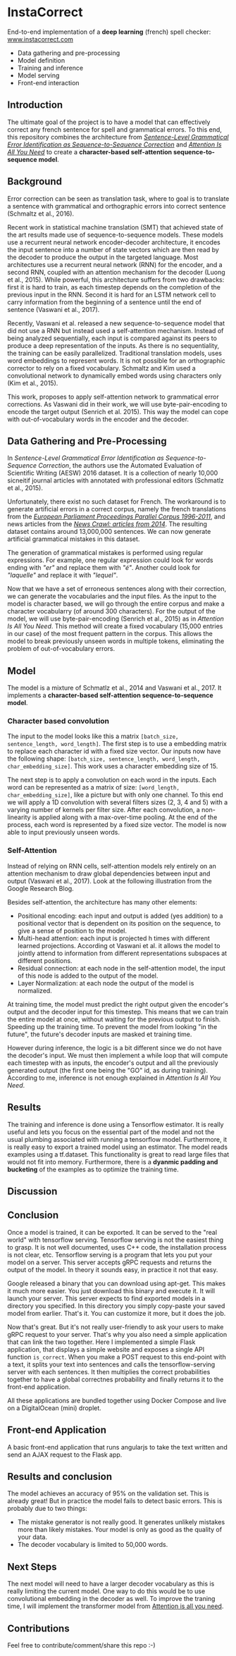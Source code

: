 # InstaCorrect
End-to-end implementation of a **deep learning** (french) spell checker: www.instacorrect.com
* Data gathering and pre-processing
* Model definition
* Training and inference
* Model serving
* Front-end interaction


## Introduction
The ultimate goal of the project is to have a model that can effectively correct any french sentence for spell and grammatical errors. To this end, this repository combines the architecture from [*Sentence-Level Grammatical Error Identification as Sequence-to-Sequence Correction*](https://arxiv.org/abs/1604.04677) and [*Attention Is All You Need*](https://arxiv.org/abs/1706.03762) to create a **character-based self-attention sequence-to-sequence model**. 

## Background
Error correction can be seen as translation task, where to goal is to translate a sentence with grammatical and orthographic errors into correct sentence (Schmaltz et al., 2016).

Recent work in statistical machine translation (SMT) that achieved state of the art results made use of sequence-to-sequence models. These models use a recurrent neural network encoder-decoder architecture, it encodes the input sentence into a number of state vectors which are then read by the decoder to produce the output in the targeted language. Most architectures use a recurrent neural network (RNN) for the encoder, and a second RNN, coupled with an attention mechanism for the decoder (Luong et al., 2015). While powerful, this architecture suffers from two drawbacks: first it is hard to train, as each timestep depends on the completion of the previous input in the RNN. Second it is hard for an LSTM network cell to carry information from the beginning of a sentence until the end of sentence (Vaswani et al., 2017).

Recently, Vaswani et al. released a new sequence-to-sequence model that did not use a RNN but instead used a self-attention mechanism. Instead of being analyzed sequentially, each input is compared against its peers to produce a deep representation of the inputs. As there is no sequentiality, the training can be easily parallelized. 
Traditional translation models, uses word embeddings to represent words. It is not possible for an orthographic corrector to rely on a fixed vocabulary. Schmaltz and Kim used a convolutional network to dynamically embed words using characters only (Kim et al., 2015). 

This work, proposes to apply self-attention network to grammatical error corrections. As Vaswani did in their work, we will use byte-pair-encoding to encode the target output (Senrich et al. 2015). This way the model can cope with out-of-vocabulary words in the encoder and the decoder.


## Data Gathering and Pre-Processing
In *Sentence-Level Grammatical Error Identification as Sequence-to-Sequence Correction*, the authors use the Automated Evaluation of Scientific Writing (AESW) 2016 dataset. It is a collection of nearly 10,000 sicneitif journal articles with annotated with professional editors (Schmatlz et al., 2015). 

Unfortunately, there exist no such dataset for French. The workaround is to generate artificial errors in a correct corpus, namely the french translations from the [*European Parliament Proceedings Parallel Corpus 1996-2011*](http://www.statmt.org/europarl/), and news articles from the [*News Crawl: articles from 2014*](http://www.statmt.org/wmt15/translation-task.html). The resulting dataset contains around 13,000,000 sentences.
We can now generate artificial grammatical mistakes in this dataset.

The generation of grammatical mistakes is performed using regular expressions. For example, one regular expression could look for words ending with *"er"* and replace them with *"é"*. Another could look for *"laquelle"* and replace it with *"lequel"*. 

Now that we have a set of erroneous sentences along with their correction, we can generate the vocabularies and the input files. As the input to the model is character based, we will go through the entire corpus and make a character vocabularry (of around 300 characters). For the output of the model, we will use byte-pair-encoding (Senrich et al., 2015) as in *Attention Is All You Need*. This method will create a fixed vocabulary (15,000 entries in our case) of the most frequent pattern in the corpus. This allows the model to break previously unseen words in multiple tokens, eliminating the problem of out-of-vocabulary errors. 


## Model
The model is a mixture of Schmatlz et al., 2014 and Vaswani et al., 2017. It implements a **character-based self-attention sequence-to-sequence model**. 

### Character based convolution
The input to the model looks like this a matrix `[batch_size, sentence_length, word_length]`. The first step is to use a embedding matrix to replace each character id with a fixed size vector. Our inputs now have the following shape: `[batch_size, sentence_length, word_length, char_embedding_size]`. This work uses a character embedding size of 15. 

The next step is to apply a convolution on each word in the inputs. Each word can be represented as a matrix of size: `[word_length, char_embedding_size]`, like a picture but with only one channel. To this end we will apply a 1D convolution with several filters sizes (2, 3, 4 and 5) with a varying number of kernels per filter size. After each convolution, a non-linearity is applied along with a max-over-time pooling. 
At the end of the process, each word is represented by a fixed size vector. The model is now able to input previously unseen words. 

<insert picture from Kim here>
   
### Self-Attention
Instead of relying on RNN cells, self-attention models rely entirely on an attention mechanism to draw global dependencies between input and output (Vaswani et al., 2017). Look at the following illustration from the Google Research Blog. 

<insert picture from Google Research>
   
Besides self-attention, the architecture has many other elements:
- Positional encoding: each input and output is added (yes addition) to a positional vector that is dependent on its position on the sequence, to give a sense of position to the model.
- Multi-head attention: each input is projected h times with different learned projections. According ot Vaswani et al. it allows the model to jointly attend to information from different representations subspaces at different positions.
- Residual connection: at each node in the self-attention model, the input of this node is added to the output of the model. 
- Layer Normalization: at each node the output of the model is normalized.

<insert pictures from self-attention model>

At training time, the model must predict the right output given the encoder's output and the decoder input for this timestep.
This means that we can train the entire model at once, without waiting for the previous output to finish. Speeding up the training time. To prevent the model from looking "in the future", the future's decoder inputs are masked et training time.

However during inference, the logic is a bit different since we do not have the decoder's input. We must then implement a while loop that will compute each timestep with as inputs, the encoder's output and all the previously generated output (the first one being the "GO" id, as during training). According to me, inference is not enough explained in *Attention Is All You Need*.

## Results
The training and inference is done using a Tensorflow estimator. It is really useful and lets you focus on the essential part of the model and not the usual plumbing associated with running a tensorflow model. Furthermore, it is really easy to export a trained model using an estimator. The model reads examples using a tf.dataset. This functionality is great to read large files that would not fit into memory. Furthermore, there is a **dyanmic padding and bucketing** of the examples as to optimize the training time.

## Discussion

## Conclusion
Once a model is trained, it can be exported. It can be served to the "real world" with tensorflow serving. Tensorflow serving is not the easiest thing to grasp. It is not well documented, uses C++ code, the installation process is not clear, etc. Tensorflow serving is a program that lets you put your model on a server. This server accepts gRPC requests and returns the output of the model. In theory it sounds easy, in practice it not that easy.

Google released a binary that you can download using apt-get. This makes it much more easier. You just download this binary and execute it. It will launch your server. This server expects to find exported models in a directory you specified. In this directory you simply copy-paste your saved model from earlier. That's it. You can customize it more, but it does the job.

Now that's great. But it's not really user-friendly to ask your users to make gRPC request to your server. That's why you also need a simple application that can link the two together. Here I implemented a simple Flask application, that displays a simple website and exposes a single API function `is_correct`. When you make a POST request to this end-point with a text, it splits your text into sentences and calls the tensorflow-serving server with each sentences. It then multiplies the correct probabilities together to have a global correctnes probability and finally returns it to the front-end application.

All these applications are bundled together using Docker Compose and live on a DigitalOcean (mini) droplet.

## Front-end Application
A basic front-end application that runs angularjs to take the text written and send an AJAX request to the Flask app.

## Results and conclusion
The model achieves an accuracy of 95% on the validation set. This is already great! But in practice the model fails to detect basic errors. This is probably due to two things:
* The mistake generator is not really good. It generates unlikely mistakes more than likely mistakes. Your model is only as good as the quality of your data.
* The decoder vocabulary is limited to 50,000 words.

## Next Steps
The next model will need to have a larger decoder vocabulary as this is really limiting the current model. One way to do this would be to use convolutional embedding in the decoder as well. To improve the traning time, I will implement the transformer model from [Attention is all you need](https://arxiv.org/abs/1706.03762).

## Contributions
Feel free to contribute/comment/share this repo :-)
